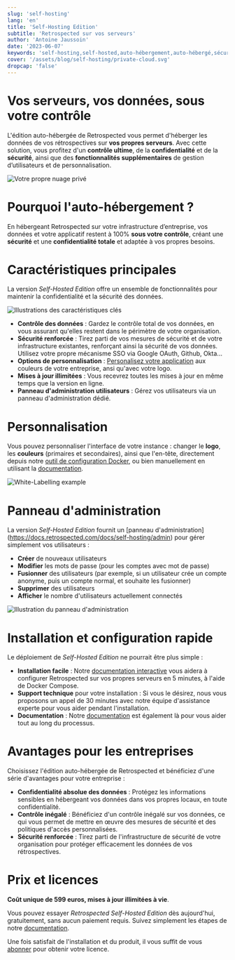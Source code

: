 ```yaml
---
slug: 'self-hosting'
lang: 'en'
title: 'Self-Hosting Edition'
subtitle: 'Retrospected sur vos serveurs'
author: 'Antoine Jaussoin'
date: '2023-06-07'
keywords: 'self-hosting,self-hosted,auto-hébergement,auto-hébergé,sécurité,on-premises,personnalisation'
cover: '/assets/blog/self-hosting/private-cloud.svg'
dropcap: 'false'
---
```


# Vos serveurs, vos données, sous votre contrôle

L'édition auto-hébergée de Retrospected vous permet d'héberger les données de vos rétrospectives sur **vos propres serveurs**. Avec cette solution, vous profitez d'un **contrôle ultime**, de la **confidentialité** et de la **sécurité**, ainsi que des **fonctionnalités supplémentaires** de gestion d’utilisateurs et de personnalisation.

![Votre propre nuage privé](/assets/blog/self-hosting/private-cloud.svg,1024x768)

# Pourquoi l'auto-hébergement ?

En hébergeant Retrospected sur votre infrastructure d’entreprise, vos données et votre applicatif restent à 100% **sous votre contrôle**, créant une **sécurité** et une **confidentialité totale** et adaptée à vos propres besoins.

# Caractéristiques principales

La version _Self-Hosted Edition_ offre un ensemble de fonctionnalités pour maintenir la confidentialité et la sécurité des données.

![Illustrations des caractéristiques clés](/assets/blog/self-hosting/lock.svg,1024x768)

- **Contrôle des données** : Gardez le contrôle total de vos données, en vous assurant qu'elles restent dans le périmètre de votre organisation.
- **Sécurité renforcée** : Tirez parti de vos mesures de sécurité et de votre infrastructure existantes, renforçant ainsi la sécurité de vos données. Utilisez votre propre mécanisme SSO via Google OAuth, Github, Okta...
- **Options de personnalisation** : [Personalisez votre application](https://docs.retrospected.com/docs/self-hosting/white-labelling) aux couleurs de votre entreprise, ansi qu'avec votre logo.
- **Mises à jour illimitées** : Vous recevrez toutes les mises à jour en même temps que la version en ligne.
- **Panneau d'administration utilisateurs** : Gérez vos utilisateurs via un panneau d'administration dédié.

# Personnalisation

Vous pouvez personnaliser l'interface de votre instance : changer le **logo**, les **couleurs** (primaires et secondaires), ainsi que l'en-tête, directement depuis notre [outil de configuration Docker](https://docs.retrospected.com/docs/self-hosting/quick-start/), ou bien manuellement en utilisant la [documentation](https://docs.retrospected.com/docs/self-hosting/white-labelling).

![White-Labelling example](/assets/blog/self-hosting/white-label-2.jpeg,1024x768)

# Panneau d'administration

La version _Self-Hosted Edition_ fournit un [panneau d'administration] (https://docs.retrospected.com/docs/self-hosting/admin) pour gérer simplement vos utilisateurs :

- **Créer** de nouveaux utilisateurs
- **Modifier** les mots de passe (pour les comptes avec mot de passe)
- **Fusionner** des utilisateurs (par exemple, si un utilisateur crée un compte anonyme, puis un compte normal, et souhaite les fusionner)
- **Supprimer** des utilisateurs
- **Afficher** le nombre d'utilisateurs actuellement connectés

![Illustration du panneau d'administration](/assets/blog/self-hosting/admin2.png,1024x768)

# Installation et configuration rapide

Le déploiement de _Self-Hosted Edition_ ne pourrait être plus simple :

- **Installation facile** : Notre [documentation interactive](https://docs.retrospected.com/docs/self-hosting/quick-start/) vous aidera à configurer Retrospected sur vos propres serveurs en 5 minutes, à l'aide de Docker Compose.
- **Support technique** pour votre installation : Si vous le désirez, nous vous proposons un appel de 30 minutes avec notre équipe d'assistance experte pour vous aider pendant l'installation.
- **Documentation** : Notre [documentation](https://docs.retrospected.com) est également là pour vous aider tout au long du processus.

# Avantages pour les entreprises

Choisissez l'édition auto-hébergée de Retrospected et bénéficiez d'une série d'avantages pour votre entreprise :

- **Confidentialité absolue des données** : Protégez les informations sensibles en hébergeant vos données dans vos propres locaux, en toute confidentialité.
- **Contrôle inégalé** : Bénéficiez d'un contrôle inégalé sur vos données, ce qui vous permet de mettre en œuvre des mesures de sécurité et des politiques d'accès personnalisées.
- **Sécurité renforcée** : Tirez parti de l'infrastructure de sécurité de votre organisation pour protéger efficacement les données de vos rétrospectives.

# Prix et licences

**Coût unique de 599 euros, mises à jour illimitées à vie**.

Vous pouvez essayer _Retrospected Self-Hosted Edition_ dès aujourd'hui, gratuitement, sans aucun paiement requis. Suivez simplement les étapes de notre [documentation](https://docs.retrospected.com/docs/self-hosting/quick-start/).

Une fois satisfait de l'installation et du produit, il vous suffit de vous [abonner](https://app.retrospected.com/subscribe) pour obtenir votre licence.
